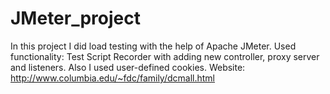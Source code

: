 # JMeter_project
In this project I did load testing with the help of Apache JMeter. Used functionality: Test Script Recorder with adding new controller, proxy server and listeners. Also I used user-defined cookies.
Website: http://www.columbia.edu/~fdc/family/dcmall.html
